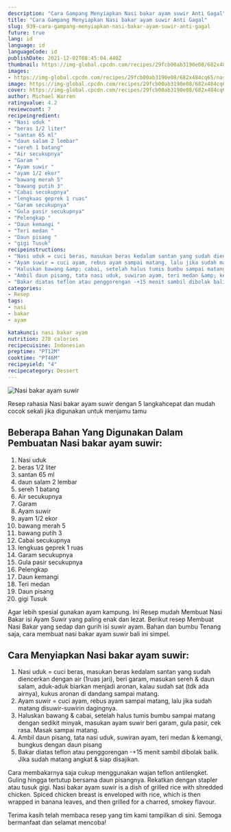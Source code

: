 ```yaml
---
description: "Cara Gampang Menyiapkan Nasi bakar ayam suwir Anti Gagal"
title: "Cara Gampang Menyiapkan Nasi bakar ayam suwir Anti Gagal"
slug: 939-cara-gampang-menyiapkan-nasi-bakar-ayam-suwir-anti-gagal
future: true
lang: id
language: id
languageCode: id
publishDate: 2021-12-02T08:45:04.440Z 
thumbnail: https://img-global.cpcdn.com/recipes/29fcb00ab3190e08/682x484cq65/nasi-bakar-ayam-suwir-foto-resep-utama.png
images:
- https://img-global.cpcdn.com/recipes/29fcb00ab3190e08/682x484cq65/nasi-bakar-ayam-suwir-foto-resep-utama.png
image: https://img-global.cpcdn.com/recipes/29fcb00ab3190e08/682x484cq65/nasi-bakar-ayam-suwir-foto-resep-utama.png
cover: https://img-global.cpcdn.com/recipes/29fcb00ab3190e08/682x484cq65/nasi-bakar-ayam-suwir-foto-resep-utama.png
author: Michael Warren
ratingvalue: 4.2
reviewcount: 7
recipeingredient:
- "Nasi uduk "
- "beras 1/2 liter"
- "santan 65 ml"
- "daun salam 2 lembar"
- "sereh 1 batang"
- "Air secukupnya"
- "Garam "
- "Ayam suwir "
- "ayam 1/2 ekor"
- "bawang merah 5"
- "bawang putih 3"
- "Cabai secukupnya"
- "lengkuas geprek 1 ruas"
- "Garam secukupnya"
- "Gula pasir secukupnya"
- "Pelengkap "
- "Daun kemangi "
- "Teri medan "
- "Daun pisang "
- "gigi Tusuk"
recipeinstructions:
- "Nasi uduk = cuci beras, masukan beras kedalam santan yang sudah diencerkan dengan air (1ruas jari), beri garam, masukan sereh &amp; daun salam, aduk-aduk biarkan menjadi aronan, kalau sudah sat (tdk ada airnya), kukus aronan di dandang sampai matang."
- "Ayam suwir = cuci ayam, rebus ayam sampai matang, lalu jika sudah matang disuwir-suwirin dagingnya."
- "Haluskan bawang &amp; cabai, setelah halus tumis bumbu sampai matang dengan sedikit minyak, masukan ayam suwir beri garam, gula pasir, cek rasa. Masak sampai matang."
- "Ambil daun pisang, tata nasi uduk, suwiran ayam, teri medan &amp; kemangi, bungkus dengan daun pisang"
- "Bakar diatas teflon atau penggorengan -+15 menit sambil dibolak balik. Jika sudah matang angkat &amp; siap disajikan."
categories:
- Resep
tags:
- nasi
- bakar
- ayam

katakunci: nasi bakar ayam 
nutrition: 270 calories
recipecuisine: Indonesian
preptime: "PT12M"
cooktime: "PT46M"
recipeyield: "4"
recipecategory: Dessert
---
```



![Nasi bakar ayam suwir](https://img-global.cpcdn.com/recipes/29fcb00ab3190e08/682x484cq65/nasi-bakar-ayam-suwir-foto-resep-utama.png)

Resep rahasia Nasi bakar ayam suwir    dengan 5 langkahcepat dan mudah cocok sekali jika digunakan untuk menjamu tamu

<!--inarticleads1-->

## Beberapa Bahan Yang Digunakan Dalam Pembuatan Nasi bakar ayam suwir:

1. Nasi uduk 
1. beras 1/2 liter
1. santan 65 ml
1. daun salam 2 lembar
1. sereh 1 batang
1. Air secukupnya
1. Garam 
1. Ayam suwir 
1. ayam 1/2 ekor
1. bawang merah 5
1. bawang putih 3
1. Cabai secukupnya
1. lengkuas geprek 1 ruas
1. Garam secukupnya
1. Gula pasir secukupnya
1. Pelengkap 
1. Daun kemangi 
1. Teri medan 
1. Daun pisang 
1. gigi Tusuk

Agar lebih spesial gunakan ayam kampung. Ini Resep mudah Membuat Nasi Bakar isi Ayam Suwir yang paling enak dan lezat. Berikut resep Membuat Nasi Bakar yang sedap dan gurih isi suwir ayam. Bahan dan bumbu  Tenang saja, cara membuat nasi bakar ayam suwir bali ini simpel. 

<!--inarticleads2-->

## Cara Menyiapkan Nasi bakar ayam suwir:

1. Nasi uduk = cuci beras, masukan beras kedalam santan yang sudah diencerkan dengan air (1ruas jari), beri garam, masukan sereh &amp; daun salam, aduk-aduk biarkan menjadi aronan, kalau sudah sat (tdk ada airnya), kukus aronan di dandang sampai matang.
1. Ayam suwir = cuci ayam, rebus ayam sampai matang, lalu jika sudah matang disuwir-suwirin dagingnya.
1. Haluskan bawang &amp; cabai, setelah halus tumis bumbu sampai matang dengan sedikit minyak, masukan ayam suwir beri garam, gula pasir, cek rasa. Masak sampai matang.
1. Ambil daun pisang, tata nasi uduk, suwiran ayam, teri medan &amp; kemangi, bungkus dengan daun pisang
1. Bakar diatas teflon atau penggorengan -+15 menit sambil dibolak balik. Jika sudah matang angkat &amp; siap disajikan.


Cara membakarnya saja cukup menggunakan wajan teflon antilengket. Guling hingga tertutup bersama daun pisangnya. Rekatkan dengan stapler atau tusuk gigi. Nasi bakar ayam suwir is a dish of grilled rice with shredded chicken. Spiced chicken breast is enveloped with rice, which is then wrapped in banana leaves, and then grilled for a charred, smokey flavour. 

Terima kasih telah membaca resep yang tim kami tampilkan di sini. Semoga bermanfaat dan selamat mencoba!
